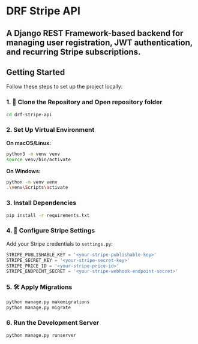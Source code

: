 # DRF Stripe API

A Django REST Framework-based backend for managing user registration, JWT authentication, and **recurring Stripe subscriptions**.
---

##  Getting Started
Follow these steps to set up the project locally:

### 1. 🔁 Clone the Repository and Open repository folder
```bash
cd drf-stripe-api
```

### 2.  Set Up Virtual Environment
**On macOS/Linux:**
```bash
python3 -m venv venv
source venv/bin/activate
```
**On Windows:**
```bash
python -m venv venv
.\venv\Scripts\activate
```

### 3. Install Dependencies
```bash
pip install -r requirements.txt
```

### 4. 🔧 Configure Stripe Settings
Add your Stripe credentials to `settings.py`:
```python
STRIPE_PUBLISHABLE_KEY = '<your-stripe-publishable-key>'
STRIPE_SECRET_KEY = '<your-stripe-secret-key>'
STRIPE_PRICE_ID = '<your-stripe-price-id>'
STRIPE_ENDPOINT_SECRET = '<your-stripe-webhook-endpoint-secret>'
```

### 5. 🛠️ Apply Migrations
```bash
python manage.py makemigrations
python manage.py migrate
```

### 6. Run the Development Server
```bash
python manage.py runserver
```
